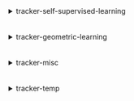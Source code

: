 
<details>
<summary>tracker-self-supervised-learning</summary>
<br>

| Repository Name                                     |
|:----------------------------------------------------|
| [sslgym](https://github.com/SauravMaheshkar/sslgym) |

</details>
<br>
<br>

<details>
<summary>tracker-geometric-learning</summary>
<br>

| Repository Name                                           |
|:----------------------------------------------------------|
| [hivegraph](https://github.com/SauravMaheshkar/hivegraph) |

</details>
<br>
<br>

<details>
<summary>tracker-misc</summary>
<br>

| Repository Name                                                                           |
|:------------------------------------------------------------------------------------------|
| [dotfiles](https://github.com/SauravMaheshkar/dotfiles)                                   |
| [jangal-rs](https://github.com/SauravMaheshkar/jangal-rs)                                 |
| [playground](https://github.com/SauravMaheshkar/playground)                               |
| [python-template](https://github.com/SauravMaheshkar/python-template)                     |
| [sat-rs](https://github.com/SauravMaheshkar/sat-rs)                                       |
| [SauravMaheshkar](https://github.com/SauravMaheshkar/SauravMaheshkar)                     |
| [sauravmaheshkar.github.io](https://github.com/SauravMaheshkar/sauravmaheshkar.github.io) |
| [verilog-template](https://github.com/SauravMaheshkar/verilog-template)                   |

</details>
<br>
<br>

<details>
<summary>tracker-temp</summary>
<br>

| Repository Name                                         |
|:--------------------------------------------------------|
| [pymanopt](https://github.com/SauravMaheshkar/pymanopt) |

</details>
<br>
<br>
